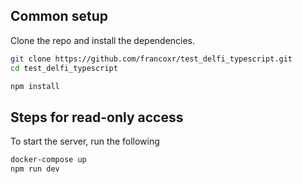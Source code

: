 ## Common setup

Clone the repo and install the dependencies.

```bash
git clone https://github.com/francoxr/test_delfi_typescript.git
cd test_delfi_typescript
```

```bash
npm install
```

## Steps for read-only access

To start the server, run the following

```bash
docker-compose up
npm run dev
```


